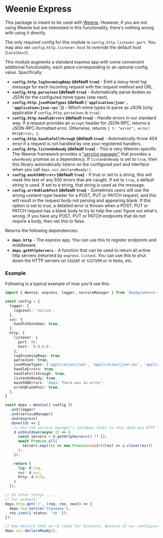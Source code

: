 Weenie Express
========================================================================================================================

This package is meant to be used with [Weenie](https://npmjs.com/@wymp/weenie-base). However, if you are not using
Weenie but are interested in this functionality, there's nothing wrong with using it directly.

The only required config for this module is `config.http.listener.port`. You may also set `config.http.listener.host` to
override the default host (`localhost`).

This module augments a standard express app with some convenient additional functionality, each piece corresponding
to an optional config value. Specifically:

* **`config.http.logIncomingReqs` (default `true`)** - Emit a `debug`-level log message for each incoming request with
  the request method and URL.
* **`config.http.parseJson` (default `true`)** - Automatically parse bodies as JSON for the configured mime types (see
  next).
* **`config.http.jsonMimeTypes` (default `['application/json', 'application/json-rpc']`)** - Which mime types to parse
  as JSON (only applicable if `config.http.parseJson` is `true`).
* **`config.http.handleErrors` (default `true`)** - Handle errors in our standard way. If a request provides an `accept`
  header for JSON-RPC, returns a JSON-RPC-formatted error. Otherwise, returns `{ t: "error"; error: HttpError; }`.
* **`config.http.handleFallthrough` (default `true`)** - Automatically throw 404 error if a request is not handled by
  one your registered handlers.
* **`config.http.listenOnReady` (default `true`)** - This is very Weenie-specific. The Weenie framework provides a 
  ["service manager"](https://wymp.github.io/weenie/weenie-service-manager) that provides a `whenReady` promise as a 
  dependency. If `listenOnReady` is set to `true`, then this library automatically listens on the configured port and
  interface when you call `deps.svc.declareReady()`.
* **`config.mask500Errors` (default `true`)** - If true or set to a string, this will mask the text of any 500 errors
  that are caught. If set to `true`, a default string is used. If set to a string, that string is used as the message.
* **`config.errOnBlankPost` (default `true`)** - Sometimes users will use the wrong content-type header for a POST, PUT
  or PATCH request, and this will result in the request body not parsing and appearing blank. If this option is set to
  true, a detailed error is thrown when a POST, PUT or PATCH request has a blank body to try to help the user figure out
  what's wrong. If you have any POST, PUT or PATCH endpoints that do not require a body, then set this to false.

Returns the following dependencies:

* **`deps.http`** - The express app. You can use this to register endpoints and middleware.
* **`deps.getHttpServers`** - A function that can be used to return all active http servers (returned by
  `express.listen`). You can use this to shut down the HTTP servers on `SIGINT` or `SIGTERM` or in tests, etc.


### Example

Following is a typical example of how you'd use this.

```ts
import { Weenie, express, logger, serviceManager } from '@wymp/weenie-framework';

const config = {
  logger: {
    logLevel: 'notice',
  },
  svc: {
    handleShutdown: true,
  },
  http: {
    listener: {
      port: 80,
      host: '0.0.0.0',
    },
    logIncomingReqs: true,
    parseJson: true,
    jsonMimeTypes: ['application/json', 'application/json-rpc', 'application/vnd.api+json'],
    handleErrors: true,
    handleFallthrough: true,
    listenOnReady: true,
    mask500Errors: 'Oops! There was an error',
    errOnBlankPost: true,
  },
}

const deps = Weenie({ config })
  .and(logger)
  .and(serviceManager)
  .and(express)
  .done((d) => {
    // Use the service manager's shutdown tasks to shut down any HTTP servers that we've opened
    d.onShutdown(async () => {
      const servers = d.getHttpServers() ?? [];
      await Promise.all(
        servers.map((s) => new Promise<void>((res) => s.close(res)))
      );
    });

    return {
      log: d.log,
      svc: d.svc,
      http: d.http,
    }
  });

// Do other things ....
// For example:
deps.http.get('/', (req, res, next) => {
  deps.log.notice('Yaaaaaay');
  res.json({ status: 'ok' });
});

// Now declare that we're ready for business. Because of our configuration, this will start our HTTP server.
deps.svc.declareReady();
```
